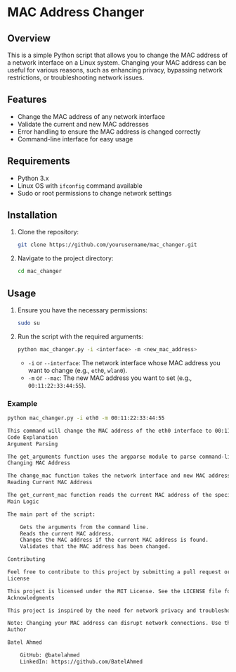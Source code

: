 # MAC Address Changer

## Overview

This is a simple Python script that allows you to change the MAC address of a network interface on a Linux system. Changing your MAC address can be useful for various reasons, such as enhancing privacy, bypassing network restrictions, or troubleshooting network issues.

## Features

- Change the MAC address of any network interface
- Validate the current and new MAC addresses
- Error handling to ensure the MAC address is changed correctly
- Command-line interface for easy usage

## Requirements

- Python 3.x
- Linux OS with `ifconfig` command available
- Sudo or root permissions to change network settings

## Installation

1. Clone the repository:
    ```sh
    git clone https://github.com/yourusername/mac_changer.git
    ```

2. Navigate to the project directory:
    ```sh
    cd mac_changer
    ```

## Usage

1. Ensure you have the necessary permissions:
    ```sh
    sudo su
    ```

2. Run the script with the required arguments:
    ```sh
    python mac_changer.py -i <interface> -m <new_mac_address>
    ```

    - `-i` or `--interface`: The network interface whose MAC address you want to change (e.g., `eth0`, `wlan0`).
    - `-m` or `--mac`: The new MAC address you want to set (e.g., `00:11:22:33:44:55`).

### Example

```sh
python mac_changer.py -i eth0 -m 00:11:22:33:44:55

This command will change the MAC address of the eth0 interface to 00:11:22:33:44:55.
Code Explanation
Argument Parsing

The get_arguments function uses the argparse module to parse command-line arguments for the network interface and new MAC address.
Changing MAC Address

The change_mac function takes the network interface and new MAC address as arguments, bringing the interface down, changing the MAC address, and then bringing the interface back up using the ifconfig command.
Reading Current MAC Address

The get_current_mac function reads the current MAC address of the specified interface using the ifconfig command and a regular expression to match the MAC address pattern.
Main Logic

The main part of the script:

    Gets the arguments from the command line.
    Reads the current MAC address.
    Changes the MAC address if the current MAC address is found.
    Validates that the MAC address has been changed.

Contributing

Feel free to contribute to this project by submitting a pull request or opening an issue. Any contributions, whether they are bug fixes, new features, or documentation improvements, are welcome.
License

This project is licensed under the MIT License. See the LICENSE file for details.
Acknowledgments

This project is inspired by the need for network privacy and troubleshooting tools. Special thanks to all the open-source contributors whose work makes projects like this possible.

Note: Changing your MAC address can disrupt network connections. Use this script responsibly and ensure you have the necessary permissions and knowledge to revert any changes if needed.
Author

Batel Ahmed

    GitHub: @batelahmed
    LinkedIn: https://github.com/BatelAhmed